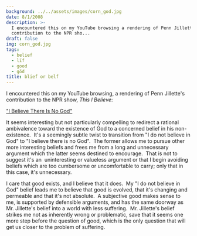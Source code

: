 ```yaml
---
background: ../../assets/images/corn_god.jpg
date: 8/1/2008
description: >-
  I encountered this on my YouTube browsing a rendering of Penn Jillette's
  contribution to the NPR sho...
draft: false
img: corn_god.jpg
tags:
  - belief
  - lïf
  - good
  - göd
title: blief or belf
---
```


I encountered this on my YouTube browsing, a rendering of Penn Jillette's contribution to the NPR show, _This I Believe_:

["I Believe There Is No God"](http://www.youtube.com/watch?v=U0hJRM8Xzvo)

It seems interesting but not particularly compelling to redirect a rational ambivalence toward the existence of God to a concerned belief in his non-existence.  It's a seemingly subtle twist to transition from "I do not believe in God" to "I believe there is no God".  The former allows me to pursue other more interesting beliefs and frees me from a long and unnecessary argument which the latter seems destined to encourage.  That is not to suggest it's an  uninteresting or valueless argument or that I begin avoiding beliefs which are too cumbersome or uncomfortable to carry; only that in this case, it's unnecessary.

I care that good exists, and I believe that it does.  My "I do not believe in God" belief leads me to believe that good is evolved, that it's changing and permeable and that it's not absolute.  A subjective good makes sense to me, is supported by defensible arguments, and has the same doorway as Mr. Jillette's belief into a world with less suffering.  Mr. Jillette's belief strikes me not as inherently wrong or problematic, save that it seems one more step before the question of good, which is the only question that will get us closer to the problem of suffering.

